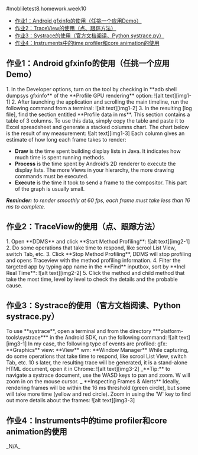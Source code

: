 #mobliletest8.homework.week10
*   [作业1：Android gfxinfo的使用（任挑一个应用Demo）](#hw1)
*   [作业2：TraceView的使用（点、跟踪方法）](#hw2)
*   [作业3：Systrace的使用（官方文档阅读、Python systrace.py）](#hw3)
*   [作业4：Instruments中的time profiler和core animation的使用](#hw4)


<h2 id="hw1">作业1：Android gfxinfo的使用（任挑一个应用Demo）</h2>
1. In the Developer options, turn on the tool by checking in **adb shell dumpsys gfxinfo** of the **Profile GPU rendering** option:  
![alt text][img1-1]  
2. After launching the application and scrolling the main timeline, run the following command from a terminal:  
![alt text][img1-2]  
3. In the resulting [log file], find the section entitled **Profile data in ms**. This section contains a table of 3 columns. To use this data, simply copy the table and paste it to Excel spreadsheet and generate a stacked columns chart. The chart below is the result of my measurement:  
![alt text][img1-3]  
Each column gives an estimate of how long each frame takes to render:  

*    **Draw** is the time spent building display lists in Java. It indicates how much time is spent running methods.
*    **Process** is the time spent by Android’s 2D renderer to execute the display lists. The more Views in your hierarchy, the more drawing commands must be executed.  
*    **Execute** is the time it took to send a frame to the compositor. This part of the graph is usually small. 

_**Reminder:** to render smoothly at 60 fps, each frame must take less than 16 ms to complete._


<h2 id="hw2">作业2：TraceView的使用（点、跟踪方法）</h2>
1. Open **DDMS** and click **Start Method Profiling**:  
![alt text][img2-1]  
2. Do some operations that take time to respond, like scrool List View, switch Tab, etc.  
3. Click **Stop Method Profiling**, DDMS will stop profiling and opens Traceview with the method profiling information.  
4. Filter the targeted app by typing app name in the **Find** inputbox, sort by **Incl Real Time**:  
![alt text][img2-2]  
5. Click the method and child method that take the most time, level by level to check the details and the probable cause.

<h2 id="hw3">作业3：Systrace的使用（官方文档阅读、Python systrace.py）</h2>
To use **systrace**, open a terminal and from the directory ***platform-tools\systrace*** in the Android SDK, run the following command:  
![alt text][img3-1]  
In my case, the following type of events are profiled:  
gfx: **Graphics**  
view: **View**  
wm: **Window Manager**  
While capturing, do some operations that take time to respond, like scrool List View, switch Tab, etc.  
10 s later, the resulting trace will be generated, it is a stand-alone HTML document, open it in Chrome:  
![alt text][img3-2]  
_**Tip:** to navigate a systrace document, use the WASD keys to pan and zoom. W will zoom in on the mouse cursor. _  
**Inspecting Frames & Alerts**  
Ideally, rendering frames will be within the 16 ms threshold (green circle), but some will take more time (yellow and red circle).  
Zoom in using the 'W' key to find out more details about the frames:  
![alt text][img3-3]   

<h2 id="hw4">作业4：Instruments中的time profiler和core animation的使用</h2>
_N/A_


[log file]: https://github.com/mobiletest8/mobiletest8.homework.wanmich/blob/master/week10/src/common/files/fps.txt
[img1-1]: https://github.com/mobiletest8/mobiletest8.homework.wanmich/blob/master/week10/src/common/images/1-1.png
[img1-2]: https://github.com/mobiletest8/mobiletest8.homework.wanmich/blob/master/week10/src/common/images/1-2.png
[img1-3]: https://github.com/mobiletest8/mobiletest8.homework.wanmich/blob/master/week10/src/common/images/1-3.png
[img2-1]: https://github.com/mobiletest8/mobiletest8.homework.wanmich/blob/master/week10/src/common/images/2-1.png
[img2-2]: https://github.com/mobiletest8/mobiletest8.homework.wanmich/blob/master/week10/src/common/images/2-2.png
[img3-1]: https://github.com/mobiletest8/mobiletest8.homework.wanmich/blob/master/week10/src/common/images/3-1.png
[img3-2]: https://github.com/mobiletest8/mobiletest8.homework.wanmich/blob/master/week10/src/common/images/3-2.png
[img3-3]: https://github.com/mobiletest8/mobiletest8.homework.wanmich/blob/master/week10/src/common/images/3-3.png
